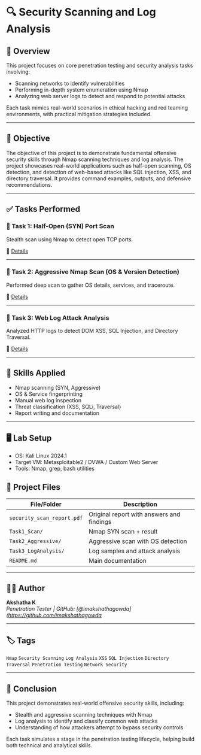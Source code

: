 # 🔍 Security Scanning and Log Analysis

## 📄 Overview
This project focuses on core penetration testing and security analysis tasks involving:

- Scanning networks to identify vulnerabilities
- Performing in-depth system enumeration using Nmap
- Analyzing web server logs to detect and respond to potential attacks

Each task mimics real-world scenarios in ethical hacking and red teaming environments, with practical mitigation strategies included.

---

## 🎯 Objective
The objective of this project is to demonstrate fundamental offensive security skills through Nmap scanning techniques and log analysis. The project showcases real-world applications such as half-open scanning, OS detection, and detection of web-based attacks like SQL injection, XSS, and directory traversal. It provides command examples, outputs, and defensive recommendations.

---

## ✅ Tasks Performed

### 🔹 Task 1: Half-Open (SYN) Port Scan
Stealth scan using Nmap to detect open TCP ports.

📄 [Details](./Task1_Scan/README.md)

---

### 🔹 Task 2: Aggressive Nmap Scan (OS & Version Detection)
Performed deep scan to gather OS details, services, and traceroute.

📄 [Details](./Task2_Aggressive/README.md)

---

### 🔹 Task 3: Web Log Attack Analysis
Analyzed HTTP logs to detect DOM XSS, SQL Injection, and Directory Traversal.

📄 [Details](./Task3_LogAnalysis/README.md)

---

## 🔧 Skills Applied

- Nmap scanning (SYN, Aggressive)
- OS & Service fingerprinting
- Manual web log inspection
- Threat classification (XSS, SQLi, Traversal)
- Report writing and documentation

---

## 🖥️ Lab Setup

- OS: Kali Linux 2024.1
- Target VM: Metasploitable2 / DVWA / Custom Web Server
- Tools: Nmap, grep, bash utilities

## 📂 Project Files

| File/Folder               | Description                                 |
|---------------------------|---------------------------------------------|
| `security_scan_report.pdf` | Original report with answers and findings   |
| `Task1_Scan/`             | Nmap SYN scan + result                      |
| `Task2_Aggressive/`       | Aggressive scan with OS detection           |
| `Task3_LogAnalysis/`      | Log samples and attack analysis             |
| `README.md`               | Main documentation                          |

---

## 👩‍💻 Author

**Akshatha K**  
_Penetration Tester | GitHub: [@imakshathagowda](https://github.com/imakshathagowda_

---

## 🏷️ Tags
`Nmap` `Security Scanning` `Log Analysis` `XSS` `SQL Injection` `Directory Traversal` `Penetration Testing` `Network Security`

---

## 🧾 Conclusion

This project demonstrates real-world offensive security skills, including:
- Stealth and aggressive scanning techniques with Nmap
- Log analysis to identify and classify common web attacks
- Understanding of how attackers attempt to bypass security controls

Each task simulates a stage in the penetration testing lifecycle, helping build both technical and analytical skills.

